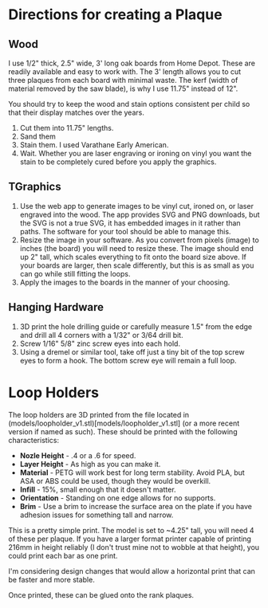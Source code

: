 # Directions for creating a Plaque

## Wood
I use 1/2" thick, 2.5" wide, 3' long oak boards from Home Depot. These are readily available and easy to work with. The 3' length allows you to cut three plaques from each board with minimal waste. The kerf (width of material removed by the saw blade), is why I use 11.75" instead of 12".

You should try to keep the wood and stain options consistent per child so that their display matches over the years.

1. Cut them into 11.75" lengths.
2. Sand them
3. Stain them.  I used Varathane Early American.
4. Wait.  Whether you are laser engraving or ironing on vinyl you want the stain to be completely cured before you apply the graphics.

## TGraphics
1. Use the web app to generate images to be vinyl cut, ironed on, or laser engraved into the wood.  The app provides SVG and PNG downloads, but the SVG is not a true SVG, it has embedded images in it rather than paths.  The software for your tool should be able to manage this.  
2. Resize the image in your software.  As you convert from pixels (image) to inches (the board) you will need to resize these.  The image should end up 2" tall, which scales everything to fit onto the board size above.  If your boards are larger, then scale differently, but this is as small as you can go while still fitting the loops.
3. Apply the images to the boards in the manner of your choosing.

## Hanging Hardware
1. 3D print the hole drilling guide or carefully measure 1.5" from the edge and drill all 4 corners with a 1/32" or 3/64 drill bit.
2. Screw 1/16" 5/8" zinc screw eyes into each hold.
3. Using a dremel or similar tool, take off just a tiny bit of the top screw eyes to form a hook.  The bottom screw eye will remain a full loop.

# Loop Holders
The loop holders are 3D printed from the file located in (models/loopholder_v1.stl)[models/loopholder_v1.stl] (or a more recent version if named as such).
These should be printed with the following characteristics:
* **Nozle Height** - .4 or a .6 for speed.
* **Layer Height** - As high as you can make it.
* **Material** - PETG will work best for long term stability.  Avoid PLA, but ASA or ABS could be used, though they would be overkill.
* **Infill** - 15%, small enough that it doesn't matter.
* **Orientation** - Standing on one edge allows for no supports.
* **Brim** - Use a brim to increase the surface area on the plate if you have adhesion issues for something tall and narrow.

This is a pretty simple print.  The model is set to ~4.25" tall, you will need 4 of these per plaque.  If you have a larger format printer capable of printing 216mm in height reliably (I don't trust mine not to wobble at that height), you could print each bar as one print.

I'm considering design changes that would allow a horizontal print that can be faster and more stable.

Once printed, these can be glued onto the rank plaques.